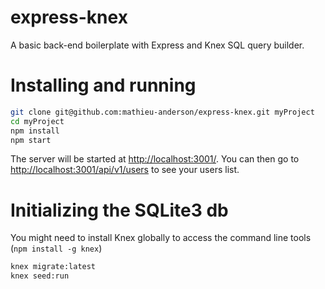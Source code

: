 # express-knex
A basic back-end boilerplate with Express and Knex SQL query builder.

# Installing and running

```sh
git clone git@github.com:mathieu-anderson/express-knex.git myProject
cd myProject
npm install
npm start
```

The server will be started at [http://localhost:3001/](http://localhost:3001/). You can then go to [http://localhost:3001/api/v1/users](http://localhost:3000/api/v1/users) to see your users list.

# Initializing the SQLite3 db

You might need to install Knex globally to access the command line tools (`npm install -g knex`)

```sh
knex migrate:latest
knex seed:run
```


